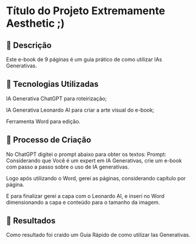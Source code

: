 # Título do Projeto Extremamente Aesthetic ;)

## 📒 Descrição
Este e-book de 9 páginas é um guia prático de como utilizar IAs Generativas.

## 🤖 Tecnologias Utilizadas

IA Generativa ChatGPT para roteirização;

IA Generativa Leonardo AI para criar a arte visual do e-book;

Ferramenta Word para edição.

## 🧐 Processo de Criação
No ChatGPT digitei o prompt abaixo para obter os textos:
Prompt: Considerando que Você é um expert em IA Generativas, crie um e-book com passo a passo sobre o uso de IA generativas.

Logo após utilizando o Word, gerei as páginas, considerando capítulo por página.

E para finalizar gerei a capa com o Leonardo AI, e inseri no Word dimensionando a capa e conteúdo para o tamanho da imagem.

## 🚀 Resultados
Como resultado foi craido um Guia Rápido de como utilizar Ias Generativas.
